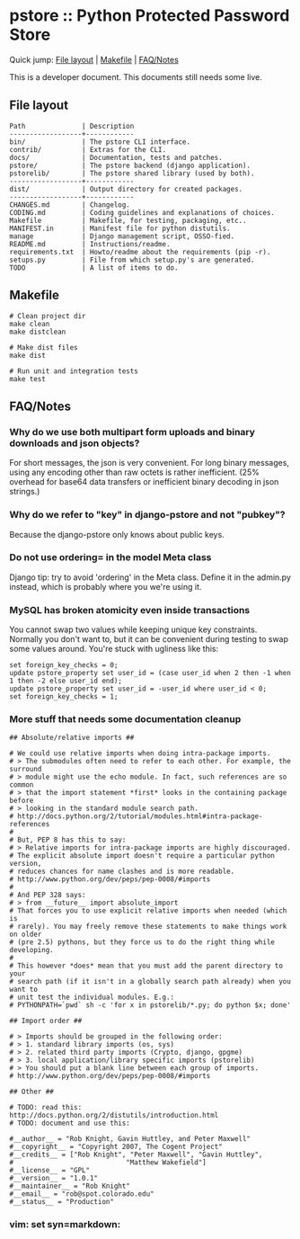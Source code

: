 pstore :: Python Protected Password Store
=========================================

Quick jump: <a id="jump" name="jump"></a>
            [File layout](#filelayout) |
            [Makefile](#makefile) |
            [FAQ/Notes](#faqnotes)

This is a developer document. This documents still needs some live.


File layout <a id="filelayout" name="filelayout"></a>
-----------------------------------------------------

    Path              | Description
    ------------------+------------
    bin/              | The pstore CLI interface.
    contrib/          | Extras for the CLI.
    docs/             | Documentation, tests and patches.
    pstore/           | The pstore backend (django application).
    pstorelib/        | The pstore shared library (used by both).
    ------------------+------------
    dist/             | Output directory for created packages.
    ------------------+------------
    CHANGES.md        | Changelog.
    CODING.md         | Coding guidelines and explanations of choices.
    Makefile          | Makefile, for testing, packaging, etc..
    MANIFEST.in       | Manifest file for python distutils.
    manage            | Django management script, OSSO-fied.
    README.md         | Instructions/readme.
    requirements.txt  | Howto/readme about the requirements (pip -r).
    setups.py         | File from which setup.py's are generated.
    TODO              | A list of items to do.


Makefile <a id="makefile" name="makefile"></a>
----------------------------------------------

    # Clean project dir
    make clean
    make distclean

    # Make dist files
    make dist

    # Run unit and integration tests
    make test


FAQ/Notes <a id="faqnotes" name="faqnotes"></a>
-----------------------------------------------

### Why do we use both multipart form uploads and binary downloads and json objects?

For short messages, the json is very convenient. For long binary messages, using
any encoding other than raw octets is rather inefficient. (25% overhead for base64
data transfers or inefficient binary decoding in json strings.)

### Why do we refer to "key" in django-pstore and not "pubkey"?

Because the django-pstore only knows about public keys.

### Do not use ordering= in the model Meta class

Django tip: try to avoid 'ordering' in the Meta class. Define it in the admin.py
instead, which is probably where you we're using it.

### MySQL has broken atomicity even inside transactions

You cannot swap two values while keeping unique key constraints.
Normally you don't want to, but it can be convenient during testing to swap
some values around. You're stuck with ugliness like this:

    set foreign_key_checks = 0;
    update pstore_property set user_id = (case user_id when 2 then -1 when 1 then -2 else user_id end);
    update pstore_property set user_id = -user_id where user_id < 0;
    set foreign_key_checks = 1;

### More stuff that needs some documentation cleanup

    ## Absolute/relative imports ##
    
    # We could use relative imports when doing intra-package imports.
    # > The submodules often need to refer to each other. For example, the surround
    # > module might use the echo module. In fact, such references are so common
    # > that the import statement *first* looks in the containing package before
    # > looking in the standard module search path.
    # http://docs.python.org/2/tutorial/modules.html#intra-package-references
    #
    # But, PEP 8 has this to say:
    # > Relative imports for intra-package imports are highly discouraged.
    # The explicit absolute import doesn't require a particular python version,
    # reduces chances for name clashes and is more readable.
    # http://www.python.org/dev/peps/pep-0008/#imports
    #
    # And PEP 328 says:
    # > from __future__ import absolute_import
    # That forces you to use explicit relative imports when needed (which is
    # rarely). You may freely remove these statements to make things work on older
    # (pre 2.5) pythons, but they force us to do the right thing while developing.
    #
    # This however *does* mean that you must add the parent directory to your
    # search path (if it isn't in a globally search path already) when you want to
    # unit test the individual modules. E.g.:
    # PYTHONPATH=`pwd` sh -c 'for x in pstorelib/*.py; do python $x; done'
    
    ## Import order ##
    
    # > Imports should be grouped in the following order:
    # > 1. standard library imports (os, sys)
    # > 2. related third party imports (Crypto, django, gpgme)
    # > 3. local application/library specific imports (pstorelib)
    # > You should put a blank line between each group of imports.
    # http://www.python.org/dev/peps/pep-0008/#imports
    
    ## Other ##
    
    # TODO: read this: http://docs.python.org/2/distutils/introduction.html
    # TODO: document and use this:
    
    #__author__ = "Rob Knight, Gavin Huttley, and Peter Maxwell"
    #__copyright__ = "Copyright 2007, The Cogent Project"
    #__credits__ = ["Rob Knight", "Peter Maxwell", "Gavin Huttley",
    #                            "Matthew Wakefield"]
    #__license__ = "GPL"
    #__version__ = "1.0.1"
    #__maintainer__ = "Rob Knight"
    #__email__ = "rob@spot.colorado.edu"
    #__status__ = "Production"

### vim: set syn=markdown:

